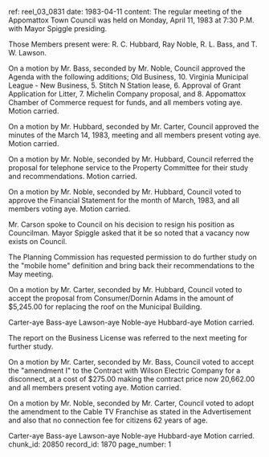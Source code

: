 ref: reel_03_0831
date: 1983-04-11
content: The regular meeting of the Appomattox Town Council was held on Monday, April 11, 1983 at 7:30 P.M. with Mayor Spiggle presiding.

Those Members present were: R. C. Hubbard, Ray Noble, R. L. Bass, and T. W. Lawson.

On a motion by Mr. Bass, seconded by Mr. Noble, Council approved the Agenda with the following additions; Old Business, 10. Virginia Municipal League - New Business, 5. Stitch N Station lease, 6. Approval of Grant Application for Litter, 7. Michelin Company proposal, and 8. Appomattox Chamber of Commerce request for funds, and all members voting aye. Motion carried.

On a motion by Mr. Hubbard, seconded by Mr. Carter, Council approved the minutes of the March 14, 1983, meeting and all members present voting aye. Motion carried.

On a motion by Mr. Noble, seconded by Mr. Hubbard, Council referred the proposal for telephone service to the Property Committee for their study and recommendations. Motion carried.

On a motion by Mr. Noble, seconded by Mr. Hubbard, Council voted to approve the Financial Statement for the month of March, 1983, and all members voting aye. Motion carried.

Mr. Carson spoke to Council on his decision to resign his position as Councilman. Mayor Spiggle asked that it be so noted that a vacancy now exists on Council.

The Planning Commission has requested permission to do further study on the "mobile home" definition and bring back their recommendations to the May meeting.

On a motion by Mr. Carter, seconded by Mr. Hubbard, Council voted to accept the proposal from Consumer/Dornin Adams in the amount of $5,245.00 for replacing the roof on the Municipal Building.

Carter-aye Bass-aye Lawson-aye Noble-aye Hubbard-aye Motion carried.

The report on the Business License was referred to the next meeting for further study.

On a motion by Mr. Carter, seconded by Mr. Bass, Council voted to accept the "amendment I" to the Contract with Wilson Electric Company for a disconnect, at a cost of $275.00 making the contract price now 20,662.00 and all members present voting aye. Motion carried.

On a motion by Mr. Noble, seconded by Mr. Carter, Council voted to adopt the amendment to the Cable TV Franchise as stated in the Advertisement and also that no connection fee for citizens 62 years of age.

Carter-aye Bass-aye Lawson-aye Noble-aye Hubbard-aye Motion carried.
chunk_id: 20850
record_id: 1870
page_number: 1

